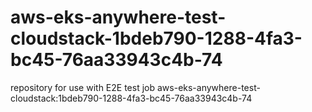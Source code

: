 # aws-eks-anywhere-test-cloudstack-1bdeb790-1288-4fa3-bc45-76aa33943c4b-74
repository for use with E2E test job aws-eks-anywhere-test-cloudstack:1bdeb790-1288-4fa3-bc45-76aa33943c4b-74
